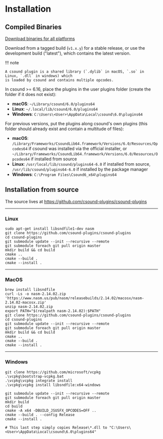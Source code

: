 # Installation

## Compiled Binaries

[Download binaries for all platforms](<https://github.com/csound-plugins/csound-plugins/releases>)

Download from a tagged build (`v1.x.y`) for a stable release, or use the development build ("latest"), which
contains the latest version.

!!! note 

    A csound plugin is a shared library (`.dylib` in macOS, `.so` in Linux, `.dll` in windows) which
    is loaded by csound and contains multiple opcodes.

In csound >= 6.16, place the plugins in the user plugins folder (create the folder if it does not exist):

* **macOS**: `~/Library/csound/6.0/plugins64`
* **Linux**: `~/.local/lib/csound/6.0/plugins64`
* **Windows**: `C:\Users\<User>\AppData\Local\csound\6.0\plugins64`

For previous versions, put the plugins along csound's own plugins (this folder should already exist
and contain a multitude of files):

* **macOS**: `/Library/Frameworks/CsoundLib64.framework/Versions/6.0/Resources/Opcodes64` if csound was 
  installed via the official installer, or 
  `~/Library/Frameworks/CsoundLib64.framework/Versions/6.0/Resources/Opcodes64` if installed from source
* **Linux**: `/usr/local/lib/csound/plugins64-6.0` if installed from source, `/usr/lib/csound/plugins64-6.0` if
  installed by the package manager
* **Windows**: `C:\Program Files\Csound6_x64\plugins64`


## Installation from source

The source lives at <https://github.com/csound-plugins/csound-plugins>

-----

### Linux

```
sudo apt-get install libsndfile1-dev nasm
git clone https://github.com/csound-plugins/csound-plugins
cd csound-plugins
git submodule update --init --recursive --remote
git submodule foreach git pull origin master
mkdir build && cd build
cmake ..
cmake --build .
cmake --install .
```

--------

### MacOS

```
brew install libsndfile
curl -Ls -o nasm-2.14.02.zip 'https://www.nasm.us/pub/nasm/releasebuilds/2.14.02/macosx/nasm-2.14.02-macosx.zip'
unzip nasm-2.14.02.zip
export PATH="$(realpath nasm-2.14.02):$PATH"
git clone https://github.com/csound-plugins/csound-plugins
cd csound-plugins
git submodule update --init --recursive --remote
git submodule foreach git pull origin master
mkdir build && cd build
cmake ..
cmake --build .
cmake --install .
```

------

### Windows


```
git clone https://github.com/microsoft/vcpkg
.\vcpkg\bootstrap-vcpkg.bat
.\vcpkg\vcpkg integrate install
.\vcpkg\vcpkg install libsndfile:x64-windows

git submodule update --init --recursive --remote
git submodule foreach git pull origin master
mkdir build
cd build
cmake -A x64 -DBUILD_JSUSFX_OPCODES=OFF ..
cmake --build . --config Release
cmake --install .

# This last step simply copies Release\*.dll to "C:\Users\<User>\AppData\Local\csound\6.0\plugins64" 

```
